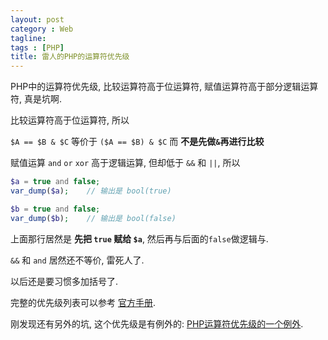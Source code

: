```yaml
---
layout: post
category : Web
tagline:
tags : [PHP]
title: 雷人的PHP的运算符优先级
---
```


PHP中的运算符优先级, 比较运算符高于位运算符, 赋值运算符高于部分逻辑运算符,
真是坑啊.

比较运算符高于位运算符, 所以

`$A == $B & $C` 等价于 `($A == $B) & $C`  而 **不是先做`&`再进行比较**

赋值运算 `and` `or` `xor` 高于逻辑运算, 但却低于 `&&` 和 `||`, 所以

```php
$a = true and false;
var_dump($a);    // 输出是 bool(true)

$b = true and false;
var_dump($b);    // 输出是 bool(false)
```

上面那行居然是 **先把 `true` 赋给 `$a`**, 然后再与后面的`false`做逻辑与.

`&&` 和 `and` 居然还不等价, 雷死人了.

以后还是要习惯多加括号了.

完整的优先级列表可以参考
[官方手册](http://php.net/manual/zh/language.operators.precedence.php).

刚发现还有另外的坑, 这个优先级是有例外的:
[PHP运算符优先级的一个例外](http://www.laruence.com/2010/07/26/1668.html).



